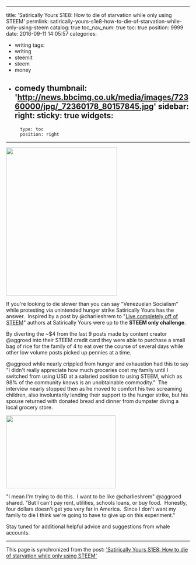 
---
title: 'Satirically Yours S1E8: How to die of starvation while only using STEEM'
permlink: satirically-yours-s1e8-how-to-die-of-starvation-while-only-using-steem
catalog: true
toc_nav_num: true
toc: true
position: 9999
date: 2016-09-11 14:05:57
categories:
- writing
tags:
- writing
- steemit
- steem
- money
- comedy
thumbnail: 'http://news.bbcimg.co.uk/media/images/72360000/jpg/_72360178_80157845.jpg'
sidebar:
    right:
        sticky: true
widgets:
    -
        type: toc
        position: right
---


<html>
<p><img src="http://news.bbcimg.co.uk/media/images/72360000/jpg/_72360178_80157845.jpg" width="304" height="405"/></p>
<p>If you're looking to die slower than you can say "Venezuelan Socialism" while protesting via unintended hunger strike Satirically Yours has the answer. &nbsp;Inspired by a post by @charlieshrem to "<a href="https://steemit.com/steem/@charlieshrem/how-to-live-completely-off-steem-using-a-virtual-and-physical-debit-card-topped-up-with-steem">Live completely off of STEEM</a>" authors at Satirically Yours were up to the <strong>STEEM only challenge</strong>.</p>
<p>By diverting the ~$4 from the last 9 posts made by content creator @aggroed into their STEEM credit card they were able to purchase a small bag of rice for the family of 4 to eat over the course of several days while other low volume posts picked up pennies at a time. &nbsp;</p>
<p>@aggroed while nearly crippled from hunger and exhaustion had this to say "I didn't really appreciate how much groceries cost my family until I switched from using USD at a salaried position to using STEEM, which as 98% of the community knows is an unobtainable commodity." &nbsp;The interview nearly stopped then as he moved to comfort his two screaming children, also involuntarily lending their support to the hunger strike, but his spouse returned with donated bread and dinner from dumpster diving a local grocery store.</p>
<p><img src="https://katrichterwrites.files.wordpress.com/2014/07/diving.jpg?w=300&amp;h=199" width="300" height="199"/></p>
<p>"I mean I'm trying to do this. &nbsp;I want to be like @charlieshrem" @aggroed shared. "But I can't pay rent, utilities, schools loans, or buy food. &nbsp;Honestly, four dollars doesn't get you very far in America. &nbsp;Since I don't want my family to die I think we're going to have to give up on this experiment."</p>
<p>Stay tuned for additional helpful advice and suggestions from whale accounts.&nbsp;</p>
</html>

- - -

This page is synchronized from the post: ['Satirically Yours S1E8: How to die of starvation while only using STEEM'](https://steemit.com/@aggroed/satirically-yours-s1e8-how-to-die-of-starvation-while-only-using-steem)
